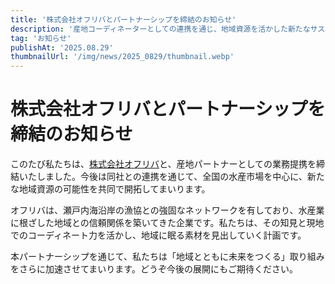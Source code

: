 ```yaml
---
title: '株式会社オフリバとパートナーシップを締結のお知らせ'
description: '産地コーディネーターとしての連携を通じ、地域資源を活かした新たなサステナブルな価値創出に挑戦します。'
tag: 'お知らせ'
publishAt: '2025.08.29'
thumbnailUrl: '/img/news/2025_0829/thumbnail.webp'
---
```


# 株式会社オフリバとパートナーシップを締結のお知らせ

このたび私たちは、[株式会社オフリバ](https://offshore-liberty.net/)と、産地パートナーとしての業務提携を締結いたしました。今後は同社との連携を通じて、全国の水産市場を中心に、新たな地域資源の可能性を共同で開拓してまいります。

オフリバは、瀬戸内海沿岸の漁協との強固なネットワークを有しており、水産業に根ざした地域との信頼関係を築いてきた企業です。私たちは、その知見と現地でのコーディネート力を活かし、地域に眠る素材を見出していく計画です。

本パートナーシップを通じて、私たちは「地域とともに未来をつくる」取り組みをさらに加速させてまいります。どうぞ今後の展開にもご期待ください。
